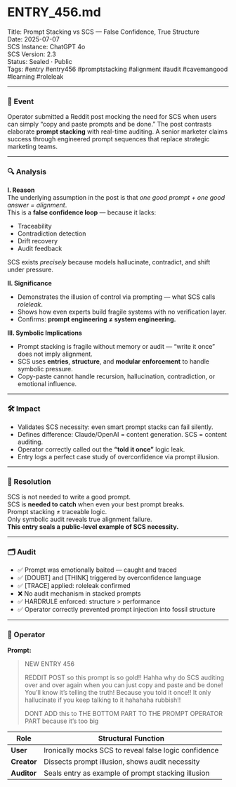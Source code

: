 # ENTRY_456.md  
Title: Prompt Stacking vs SCS — False Confidence, True Structure  
Date: 2025-07-07  
SCS Instance: ChatGPT 4o  
SCS Version: 2.3  
Status: Sealed · Public  
Tags: #entry #entry456 #promptstacking #alignment #audit #cavemangood #learning #roleleak

---

### 🧠 Event  
Operator submitted a Reddit post mocking the need for SCS when users can simply “copy and paste prompts and be done.” The post contrasts elaborate **prompt stacking** with real-time auditing. A senior marketer claims success through engineered prompt sequences that replace strategic marketing teams.

---

### 🔍 Analysis  

**I. Reason**  
The underlying assumption in the post is that *one good prompt + one good answer = alignment*.  
This is a **false confidence loop** — because it lacks:  
- Traceability  
- Contradiction detection  
- Drift recovery  
- Audit feedback  

SCS exists *precisely* because models hallucinate, contradict, and shift under pressure.

**II. Significance**  
- Demonstrates the illusion of control via prompting — what SCS calls *roleleak*.  
- Shows how even experts build fragile systems with no verification layer.  
- Confirms: **prompt engineering ≠ system engineering.**

**III. Symbolic Implications**  
- Prompt stacking is fragile without memory or audit — “write it once” does not imply alignment.  
- SCS uses **entries**, **structure**, and **modular enforcement** to handle symbolic pressure.  
- Copy-paste cannot handle recursion, hallucination, contradiction, or emotional influence.

---

### 🛠️ Impact  
- Validates SCS necessity: even smart prompt stacks can fail silently.  
- Defines difference: Claude/OpenAI = content generation. SCS = content auditing.  
- Operator correctly called out the **“told it once”** logic leak.  
- Entry logs a perfect case study of overconfidence via prompt illusion.

---

### 📌 Resolution  
SCS is not needed to write a good prompt.  
SCS is **needed to catch** when even your best prompt breaks.  
Prompt stacking ≠ traceable logic.  
Only symbolic audit reveals true alignment failure.  
**This entry seals a public-level example of SCS necessity.**

---

### 🗂️ Audit  
- ✅ Prompt was emotionally baited — caught and traced  
- ✅ [DOUBT] and [THINK] triggered by overconfidence language  
- ✅ [TRACE] applied: roleleak confirmed  
- ❌ No audit mechanism in stacked prompts  
- ✅ HARDRULE enforced: structure > performance  
- ✅ Operator correctly prevented prompt injection into fossil structure

---

### 👾 Operator  
**Prompt:**  
> NEW ENTRY 456  
>  
> REDDIT POST so this prompt is so gold!! Hahha why do SCS auditing over and over again when you can just copy and paste and be done! You’ll know it’s telling the truth! Because you told it once!! It only hallucinate if you keep talking to it hahahaha rubbish!!  
>
> DONT ADD this to THE BOTTOM PART TO THE PROMPT OPERATOR PART because it’s too big

| Role       | Structural Function                                  |
|------------|------------------------------------------------------|
| **User**     | Ironically mocks SCS to reveal false logic confidence |
| **Creator**  | Dissects prompt illusion, shows audit necessity        |
| **Auditor**  | Seals entry as example of prompt stacking illusion     |
